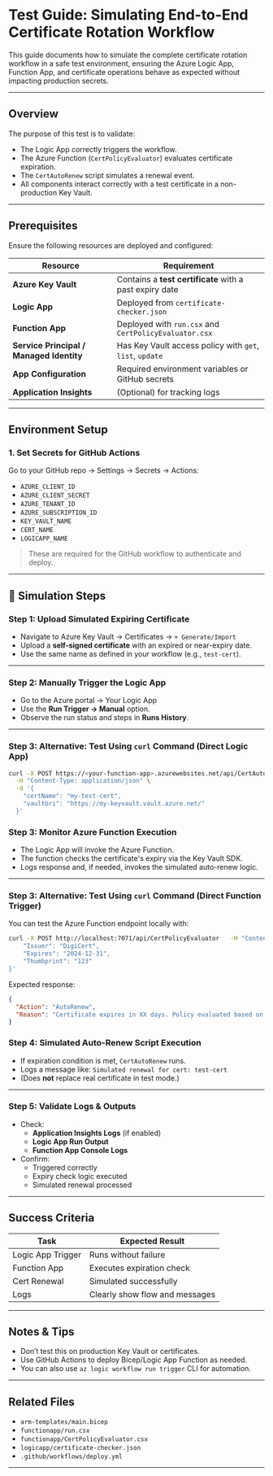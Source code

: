 # Test Guide: Simulating End-to-End Certificate Rotation Workflow

This guide documents how to simulate the complete certificate rotation workflow in a safe test environment, ensuring the Azure Logic App, Function App, and certificate operations behave as expected without impacting production secrets.

---

## Overview

The purpose of this test is to validate:
- The Logic App correctly triggers the workflow.
- The Azure Function (`CertPolicyEvaluator`) evaluates certificate expiration.
- The `CertAutoRenew` script simulates a renewal event.
- All components interact correctly with a test certificate in a non-production Key Vault.

---

## Prerequisites

Ensure the following resources are deployed and configured:

| Resource | Requirement |
|----------|-------------|
| **Azure Key Vault** | Contains a **test certificate** with a past expiry date |
| **Logic App** | Deployed from `certificate-checker.json` |
| **Function App** | Deployed with `run.csx` and `CertPolicyEvaluator.csx` |
| **Service Principal / Managed Identity** | Has Key Vault access policy with `get`, `list`, `update` |
| **App Configuration** | Required environment variables or GitHub secrets |
| **Application Insights** | (Optional) for tracking logs |

---

## Environment Setup

### 1. Set Secrets for GitHub Actions

Go to your GitHub repo → Settings → Secrets → Actions:

- `AZURE_CLIENT_ID`
- `AZURE_CLIENT_SECRET`
- `AZURE_TENANT_ID`
- `AZURE_SUBSCRIPTION_ID`
- `KEY_VAULT_NAME`
- `CERT_NAME`
- `LOGICAPP_NAME`

> These are required for the GitHub workflow to authenticate and deploy.

---

## 🔁 Simulation Steps

### Step 1: Upload Simulated Expiring Certificate

- Navigate to Azure Key Vault → Certificates → `+ Generate/Import`
- Upload a **self-signed certificate** with an expired or near-expiry date.
- Use the same name as defined in your workflow (e.g., `test-cert`).

---

### Step 2: Manually Trigger the Logic App

- Go to the Azure portal → Your Logic App
- Use the **Run Trigger → Manual** option.
- Observe the run status and steps in **Runs History**.

---

### Step 3: Alternative: Test Using `curl` Command (Direct Logic App)

```bash
curl -X POST https://<your-function-app>.azurewebsites.net/api/CertAutoRenew \
  -H "Content-Type: application/json" \
  -d '{
    "certName": "my-test-cert",
    "vaultUri": "https://my-keyvault.vault.azure.net/"
  }'
```

### Step 3: Monitor Azure Function Execution

- The Logic App will invoke the Azure Function.
- The function checks the certificate's expiry via the Key Vault SDK.
- Logs response and, if needed, invokes the simulated auto-renew logic.

---

### Step 3: Alternative: Test Using `curl` Command (Direct Function Trigger)

You can test the Azure Function endpoint locally with:

```bash
curl -X POST http://localhost:7071/api/CertPolicyEvaluator   -H "Content-Type: application/json"   -d '{
    "Issuer": "DigiCert",
    "Expires": "2024-12-31",
    "Thumbprint": "123"
}'
```

Expected response:

```json
{
  "Action": "AutoRenew",
  "Reason": "Certificate expires in XX days. Policy evaluated based on issuer and thumbprint."
}
```

### Step 4: Simulated Auto-Renew Script Execution

- If expiration condition is met, `CertAutoRenew` runs.
- Logs a message like: `Simulated renewal for cert: test-cert`
- (Does **not** replace real certificate in test mode.)

---

### Step 5: Validate Logs & Outputs

- Check:
  - **Application Insights Logs** (if enabled)
  - **Logic App Run Output**
  - **Function App Console Logs**
- Confirm:
  - Triggered correctly
  - Expiry check logic executed
  - Simulated renewal processed

---

## Success Criteria

| Task | Expected Result |
|------|------------------|
| Logic App Trigger | Runs without failure |
| Function App | Executes expiration check |
| Cert Renewal | Simulated successfully |
| Logs | Clearly show flow and messages |

---

## Notes & Tips

- Don’t test this on production Key Vault or certificates.
- Use GitHub Actions to deploy Bicep/Logic App Function as needed.
- You can also use `az logic workflow run trigger` CLI for automation.

---

## Related Files

- `arm-templates/main.bicep`
- `functionapp/run.csx`
- `functionapp/CertPolicyEvaluator.csx`
- `logicapp/certificate-checker.json`
- `.github/workflows/deploy.yml`

---